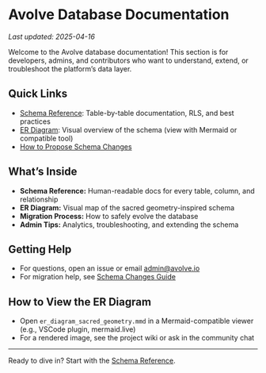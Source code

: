 # Avolve Database Documentation

_Last updated: 2025-04-16_

Welcome to the Avolve database documentation! This section is for developers, admins, and contributors who want to understand, extend, or troubleshoot the platform’s data layer.

## Quick Links
- [Schema Reference](./schema.md): Table-by-table documentation, RLS, and best practices
- [ER Diagram](./er_diagram_sacred_geometry.mmd): Visual overview of the schema (view with Mermaid or compatible tool)
- [How to Propose Schema Changes](../dao/schema-changes.md)

## What’s Inside
- **Schema Reference:** Human-readable docs for every table, column, and relationship
- **ER Diagram:** Visual map of the sacred geometry-inspired schema
- **Migration Process:** How to safely evolve the database
- **Admin Tips:** Analytics, troubleshooting, and extending the schema

## Getting Help
- For questions, open an issue or email admin@avolve.io
- For migration help, see [Schema Changes Guide](../dao/schema-changes.md)

## How to View the ER Diagram
- Open `er_diagram_sacred_geometry.mmd` in a Mermaid-compatible viewer (e.g., VSCode plugin, mermaid.live)
- For a rendered image, see the project wiki or ask in the community chat

---

Ready to dive in? Start with the [Schema Reference](./schema.md).
